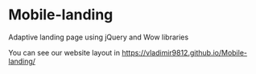 # Mobile-landing
Adaptive landing page using jQuery and Wow libraries

You can see our website layout in https://vladimir9812.github.io/Mobile-landing/
